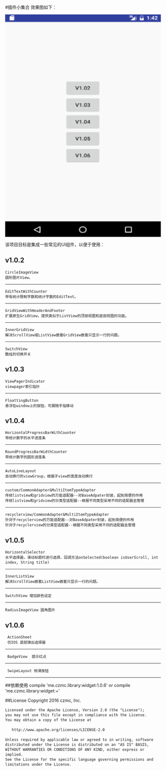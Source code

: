#插件小集合
效果图如下：

<img src="/preview/1.gif" width = "540" height = "720" alt="图片1" align=center />

该项目目标是集成一些常见的UI组件，以便于使用：

v1.0.2
------
    CircleImageView
    圆形图片View。

------
    EditTextWithCounter
    带有统计限制字数和统计字数的EditText。

------
    GridViewWithHeaderAndFooter
    扩展原生GridView，提供类似于ListView的顶部视图和底部视图的功能。

--------
    InnerGridView
    解决ScrollView或ListView嵌套GridView嵌套只显示一行的问题。

--------
    SwitchView
    酷炫的切换开关
 v1.0.3  
--------
    ViewPagerIndicator
    viewpager索引指针
    
--------
    FloattingButton
    悬浮在window上的按钮，可跟随手指移动
v1.0.4  
--------
    HorizontalProgressBarWithCounter
    带统计数字的水平进度条
--------
    RoundProgressBarWidthCounter
    带统计数字的圆形进度条
---------
    AutoLineLayout
    自动换行的viewGroup，根据子view的宽度自动换行
----------
    custom/CommonAdapter&MultiItemTypeAdapter
    传统listview和gridview的万能适配器--对BaseAdpater封装，起到简便的作用
    传统listview和gridview的分类型适配器--根据不同类型采用不同的适配器去管理
----------
    recyclerview/CommonAdapter&MultiItemTypeAdapter   
    针对于recyclerview的万能适配器--对BaseAdpater封装，起到简便的作用
    针对于recyclerview的分类型适配器--根据不同类型采用不同的适配器去管理
v1.0.5  
--------
    HorizontalSelector
    水平选择器，滑动标题栏进行选择，回调方法onSelected(boolean isUserScroll, int index, String title)
--------
    InnerListView
    解决ScrollView嵌套ListView嵌套只显示一行的问题。
--------    
    SwitchView 增加颜色设定
--------    
    RadiusImageView 圆角图片

v1.0.6  
--------
     ActionSheet
     仿IOS 底部弹出选择器
--------
     BadgeView  提示红点
--------    
     SwipeLayout 侧滑按钮
--------    
    
    

##依赖使用
    compile 'me.czmc.library:widget:1.0.6'
    or 
    compile 'me.czmc.library:widget:+'

##License
    Copyright 2016 czmc, Inc.
    
    Licensed under the Apache License, Version 2.0 (the "License");
    you may not use this file except in compliance with the License.
    You may obtain a copy of the License at
    
       http://www.apache.org/licenses/LICENSE-2.0
    
    Unless required by applicable law or agreed to in writing, software
    distributed under the License is distributed on an "AS IS" BASIS,
    WITHOUT WARRANTIES OR CONDITIONS OF ANY KIND, either express or implied.
    See the License for the specific language governing permissions and
    limitations under the License.
